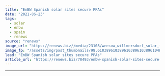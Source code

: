 ```yaml
---
title: "EnBW Spanish solar sites secure PPAs"
date: "2021-06-23"
tags: 
  - solar
  - enbw
  - spain
  - renews
source: "renews"
image_url: "https://renews.biz//media/23108/weesow_willmersdorf_solar_farm_credit_enbw.jpeg?mode=crop&width=770&heightratio=0.6103896103896103896103896104&slimmage=true"
image_fp: "/assets/img/post_thumbnails/98.6103896103896103896103896104&slimmage=true"
lead: "EnBW Spanish solar sites secure PPAs"
article_url: "https://renews.biz/70493/enbw-spanish-solar-sites-secure-ppas/"
---
```


---

